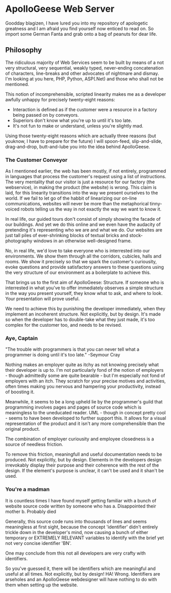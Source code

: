 ApolloGeese Web Server
======================

Goodday blagizen, I have lured you into my repository of apologetic greatness and I am afraid you find yourself now enticed to read on. So import some German Fanta and grab onto a bag of peanuts for dear life.

Philosophy
----------

The ridiculous majority of Web Services seem to be built by means of a not very structural, very sequential, weakly typed, never-ending concatenation of characters, line-breaks and other advocates of nightmare and dismay. I'm looking at you here, PHP, Python, ASP(.Net) and those who shall not be mentioned.

This notion of incomprehensible, scripted linearity makes me as a developer awfully unhappy for precisely twenty-eight reasons:
* Interaction is defined as if the customer were a resource in a factory being passed on by conveyors.
* Superiors don't know what you're up to until it's too late.
* It's not fun to make or understand, unless you're slightly mad. 

Using those twenty-eight reasons which are actually three reasons (but youknow, I have to prepare for the future) I will spoon-feed, slip-and-slide, drag-and-drop, butt-and-lube you into the idea behind ApolloGeese.

### The Customer Conveyor

As I mentioned earlier, the web has been mostly, if not entirely, programmed in languages that process the customer's request using a list of instructions. The very mentality that our visitor is just a resource for our factory (the webservice), in making the product (the website) is wrong. This claim is laid, for this linearity transitions into the way we present ourselves to the world. If we fail to let go of the habbit of linearizing our on-line communications, websites will never be more than the metaphorical tinny-voiced robots telling us the way in not exactly the way we want to know it.

In real life, our guided tours don't consist of simply showing the facade of our buildings. And yet we do this online and we even have the audacity of pretending it's representing who we are and what we do. Our websites are just tall piles of ever-shrinking blocks of textual bricks and stock-photography windows in an otherwise well-designed frame.

No, in real life, we'd love to take everyone who is interrested into our environments. We show them through all the corridors, cubicles, halls and rooms. We show it precisely so that we spark the customer's curiousity, evoke questions and provide satisfactory answers to these questions using the very structure of our environment as a boilerplate to achieve this.

That brings us to the first aim of ApolloGeese: Structure. If someone who is interrested in what you've to offer immediately observes a simple structure in the way you present yourself, they know what to ask, and where to look. Your presentation will prove useful.

We need to achieve this by punishing the developer immediately, when they implement an incoherent structure. Not explicitly, but by design. It's made so when the developer has to double-take what they just made, it's too complex for the customer too, and needs to be revised.

### Aye, Captain

"The trouble with programmers is that you can never tell what a programmer is doing until it's too late." -Seymour Cray

Nothing makes an employer quite as itchy as not knowing precisely what their developer is up to. I'm not particularly fond of the notion of employers - though admittedly some are quite bearable - but I'm especially not fond of employers with an itch. They scratch for your precise motives and activities, often times making you nervous and hampering your productivity, instead of boosting it.

Meanwhile, it seems to be a long upheld lie by the programmer's guild that programming involves pages and pages of source code which is meaningless to the uneducated reader. UML - though in concept pretty cool - seems to have been developed to further support this. It allows for a visual representation of the product and it isn't any more comprehensible than the original product.

The combination of employer curiousity and employee closedness is a source of needless friction.

To remove this friction, meaningfull and useful documentation needs to be produced. Not explicitly, but by design. Elements in the developers design irrevokably display their purpose and their coherence with the rest of the design. If the element's purpose is unclear, it can't be used and it shan't be used.

### You're a madman

It is countless times I have found myself getting familiar with a bunch of website source code written by someone who has
a. Disappointed their mother
b. Probably died

Generally, this source code runs into thousands of lines and seems meaningless at first sight, because the concept 'identifier' didn't entirely trickle down in the developer's mind, now causing a bunch of either temporary or EXTREMELY RELEVANT variables to identify with the brief yet not very concise identifier 'BN'.

One may conclude from this not all developers are very crafty with identifiers.

So you've guessed it, there will be identifiers which are meaningful and useful at all times. Not explicitly, but by design! HA! Wrong. Identifiers are arseholes and an ApolloGeese webdesigner will have nothing to do with them when setting up the website.
